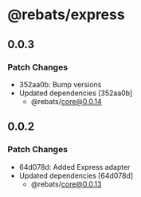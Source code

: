 # @rebats/express

## 0.0.3

### Patch Changes

- 352aa0b: Bump versions
- Updated dependencies [352aa0b]
  - @rebats/core@0.0.14

## 0.0.2

### Patch Changes

- 64d078d: Added Express adapter
- Updated dependencies [64d078d]
  - @rebats/core@0.0.13
